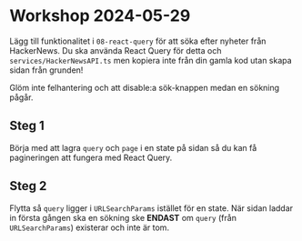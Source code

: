 # Workshop 2024-05-29

Lägg till funktionalitet i `08-react-query` för att söka efter nyheter från HackerNews. Du ska använda React Query för detta och `services/HackerNewsAPI.ts` men kopiera inte från din gamla kod utan skapa sidan från grunden!

Glöm inte felhantering och att disable:a sök-knappen medan en sökning pågår.

## Steg 1

Börja med att lagra `query` och `page` i en state på sidan så du kan få pagineringen att fungera med React Query.


## Steg 2

Flytta så `query` ligger i `URLSearchParams` istället för en state.
När sidan laddar in första gången ska en sökning ske **ENDAST** om `query` (från `URLSearchParams`) existerar och inte är tom.
